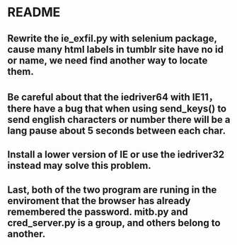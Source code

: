README
====
Rewrite the ie_exfil.py with selenium package, cause many html labels in tumblr site have no id or name, we need find another way to locate them.
-----
Be careful about that the iedriver64 with IE11， there have a bug that when using send_keys() to send english characters or number there will be a lang pause about 5 seconds between each char.
-----
Install a lower version of IE or use the iedriver32 instead may solve this problem.
----
Last, both of the two program are runing in the enviroment that the browser has already remembered the password. mitb.py and cred_server.py is a group, and others belong to another.
-----
